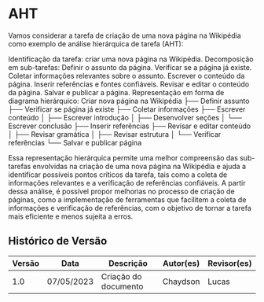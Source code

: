 # AHT

Vamos considerar a tarefa de criação de uma nova página na Wikipédia como exemplo de análise hierárquica de tarefa (AHT):

Identificação da tarefa: criar uma nova página na Wikipédia.
Decomposição em sub-tarefas:
Definir o assunto da página.
Verificar se a página já existe.
Coletar informações relevantes sobre o assunto.
Escrever o conteúdo da página.
Inserir referências e fontes confiáveis.
Revisar e editar o conteúdo da página.
Salvar e publicar a página.
Representação em forma de diagrama hierárquico:
Criar nova página na Wikipédia
├── Definir assunto
├── Verificar se página já existe
├── Coletar informações
├── Escrever conteúdo
│ ├── Escrever introdução
│ ├── Desenvolver seções
│ └── Escrever conclusão
├── Inserir referências
├── Revisar e editar conteúdo
│ ├── Revisar gramática
│ ├── Revisar estrutura
│ └── Verificar referências
└── Salvar e publicar página

Essa representação hierárquica permite uma melhor compreensão das sub-tarefas envolvidas na criação de uma nova página na Wikipédia e ajuda a identificar possíveis pontos críticos da tarefa, tais como a coleta de informações relevantes e a verificação de referências confiáveis. A partir dessa análise, é possível propor melhorias no processo de criação de páginas, como a implementação de ferramentas que facilitem a coleta de informações e verificação de referências, com o objetivo de tornar a tarefa mais eficiente e menos sujeita a erros.

## Histórico de Versão

| Versão | Data       | Descrição                          | Autor(es) | Revisor(es) |
| ------- | ---------- | ------------------------------------ | --------- | ----------- |
| 1.0     | 07/05/2023 | Criação do documento               | Chaydson     | Lucas     |
